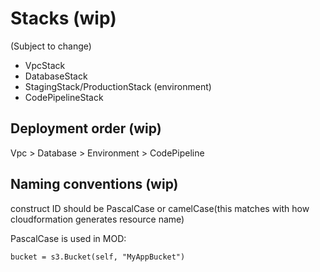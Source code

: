 # Stacks (wip)

(Subject to change)

- VpcStack
- DatabaseStack
- StagingStack/ProductionStack (environment)
- CodePipelineStack

## Deployment order (wip)

Vpc > Database > Environment > CodePipeline

## Naming conventions (wip)

construct ID should be PascalCase or camelCase(this matches with how cloudformation generates resource name)

PascalCase is used in MOD:

`bucket = s3.Bucket(self, "MyAppBucket")`
